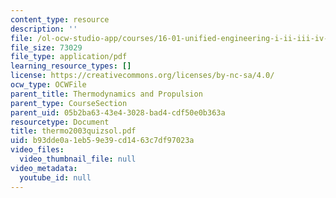 ```yaml
---
content_type: resource
description: ''
file: /ol-ocw-studio-app/courses/16-01-unified-engineering-i-ii-iii-iv-fall-2005-spring-2006/b93dde0a1eb59e39cd1463c7df97023a_thermo2003quizsol.pdf
file_size: 73029
file_type: application/pdf
learning_resource_types: []
license: https://creativecommons.org/licenses/by-nc-sa/4.0/
ocw_type: OCWFile
parent_title: Thermodynamics and Propulsion
parent_type: CourseSection
parent_uid: 05b2ba63-43e4-3028-bad4-cdf50e0b363a
resourcetype: Document
title: thermo2003quizsol.pdf
uid: b93dde0a-1eb5-9e39-cd14-63c7df97023a
video_files:
  video_thumbnail_file: null
video_metadata:
  youtube_id: null
---
```

